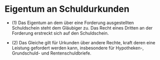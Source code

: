 # Eigentum an Schuldurkunden

- (1) Das Eigentum an dem über eine Forderung ausgestellten Schuldschein steht dem Gläubiger zu. Das Recht eines Dritten an der Forderung erstreckt sich auf den Schuldschein.

- (2) Das Gleiche gilt für Urkunden über andere Rechte, kraft deren eine Leistung gefordert werden kann, insbesondere für Hypotheken-, Grundschuld- und Rentenschuldbriefe.

